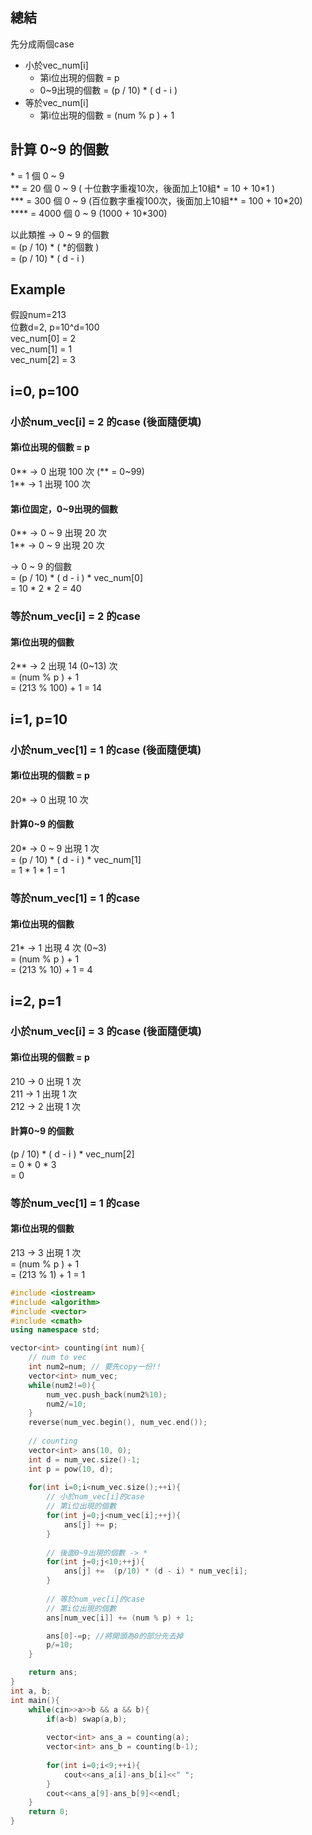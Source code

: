 
## 總結
先分成兩個case
* 小於vec_num[i]  
	* 第i位出現的個數 = p 
	* 0~9出現的個數 = (p / 10) * ( d - i )
* 等於vec_num[i]  
	* 第i位出現的個數 = (num % p  ) + 1

## 計算 0~9 的個數  
\* = 1 個 0 ~ 9  
** = 20 個 0 ~ 9 ( 十位數字重複10次，後面加上10組* = 10 + 10\*1 )  
*** = 300 個 0 ~ 9 (百位數字重複100次，後面加上10組** = 100 + 10\*20)   
**** = 4000 個 0 ~ 9  (1000 + 10\*300)

以此類推  -> 0 ~ 9 的個數  
= (p / 10) * ( \*的個數 )   
= (p / 10) * ( d - i )   

## Example
假設num=213   
位數d=2, p=10^d=100  
vec_num[0] = 2  
vec_num[1] = 1  
vec_num[2] = 3  

## i=0, p=100
### 小於num_vec[i] = 2 的case (後面隨便填)  
#### 第i位出現的個數 = p
0\*\* -> 0 出現 100 次 (\*\* = 0\~99)  
1\*\* -> 1 出現 100 次  

#### 第i位固定，0~9出現的個數
0\*\* -> 0 \~ 9 出現 20 次  
1\*\* -> 0 \~ 9 出現 20 次  

-> 0 ~ 9 的個數  
= (p / 10) * ( d - i ) \* vec_num[0]    
= 10 * 2 * 2 = 40   

### 等於num_vec[i] = 2 的case
#### 第i位出現的個數  
2\*\* -> 2 出現 14 (0~13) 次  
= (num % p  ) + 1  
= (213 % 100) + 1 = 14  

## i=1, p=10 

### 小於num_vec[1] = 1 的case (後面隨便填)
#### 第i位出現的個數 = p
20\* -> 0 出現 10 次
#### 計算0~9 的個數
20\* -> 0 ~ 9 出現 1 次    
= (p / 10) * ( d - i ) \* vec_num[1]  
= 1 * 1 * 1 = 1   

### 等於num_vec[1] = 1 的case
#### 第i位出現的個數
21\* -> 1 出現 4 次 (0~3)   
= (num % p  ) + 1  
= (213 % 10) + 1 = 4  

## i=2, p=1 
### 小於num_vec[i] = 3 的case (後面隨便填)  
#### 第i位出現的個數 = p
210 -> 0 出現 1 次   
211 -> 1 出現 1 次    
212 -> 2 出現 1 次   

#### 計算0~9 的個數  
(p / 10) * ( d - i ) \* vec_num[2]   
= 0 * 0 * 3   
= 0   

### 等於num_vec[1] = 1 的case
#### 第i位出現的個數
213 -> 3 出現 1 次   
= (num % p  ) + 1  
= (213 % 1) + 1 = 1  


```cpp
#include <iostream>
#include <algorithm>
#include <vector>
#include <cmath>
using namespace std;

vector<int> counting(int num){
	// num to vec
	int num2=num; // 要先copy一份!! 
	vector<int> num_vec;
	while(num2!=0){
		num_vec.push_back(num2%10);
		num2/=10;
	}
	reverse(num_vec.begin(), num_vec.end());
	
	// counting
	vector<int> ans(10, 0);
	int d = num_vec.size()-1;
	int p = pow(10, d);
	
	for(int i=0;i<num_vec.size();++i){
		// 小於num_vec[i]的case
		// 第i位出現的個數
		for(int j=0;j<num_vec[i];++j){
			ans[j] += p;
		}
		
		// 後面0~9出現的個數 -> *
		for(int j=0;j<10;++j){
			ans[j] +=  (p/10) * (d - i) * num_vec[i];
		}
		
		// 等於num_vec[i]的case
		// 第i位出現的個數
		ans[num_vec[i]] += (num % p) + 1;

		ans[0]-=p; //將開頭為0的部分先去掉
		p/=10; 
	}

	return ans;
}
int a, b;
int main(){
	while(cin>>a>>b && a && b){
		if(a<b) swap(a,b);
		
		vector<int> ans_a = counting(a);
		vector<int> ans_b = counting(b-1);
		
		for(int i=0;i<9;++i){
			cout<<ans_a[i]-ans_b[i]<<" ";
		}
		cout<<ans_a[9]-ans_b[9]<<endl;
	}
	return 0;
}
```

